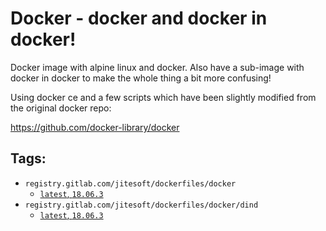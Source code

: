 # Docker - docker and docker in docker!

Docker image with alpine linux and docker. Also have a sub-image with docker in docker to make the whole
thing a bit more confusing!

Using docker ce and a few scripts which have been slightly modified from the original docker repo:

https://github.com/docker-library/docker

## Tags:

* `registry.gitlab.com/jitesoft/dockerfiles/docker`
    * [`latest`, `18.06.3`](https://gitlab.com/jitesoft/dockerfiles/docker/blob/master/Dockerfile)
* `registry.gitlab.com/jitesoft/dockerfiles/docker/dind`
    * [`latest`, `18.06.3`](https://gitlab.com/jitesoft/dockerfiles/docker/blob/master/Dind/Dockerfile)
